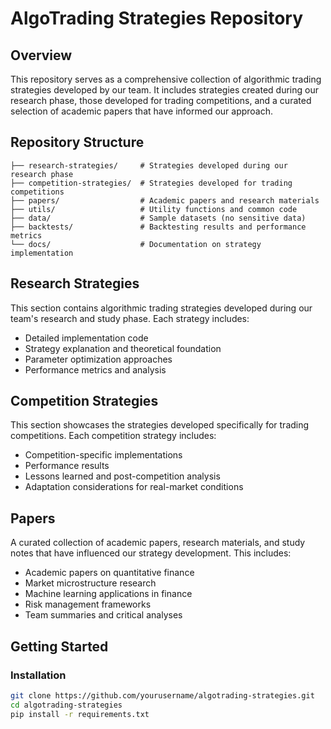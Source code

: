 # AlgoTrading Strategies Repository

## Overview
This repository serves as a comprehensive collection of algorithmic trading strategies developed by our team. It includes strategies created during our research phase, those developed for trading competitions, and a curated selection of academic papers that have informed our approach.

## Repository Structure

```
├── research-strategies/     # Strategies developed during our research phase
├── competition-strategies/  # Strategies developed for trading competitions
├── papers/                  # Academic papers and research materials
├── utils/                   # Utility functions and common code
├── data/                    # Sample datasets (no sensitive data)
├── backtests/               # Backtesting results and performance metrics
└── docs/                    # Documentation on strategy implementation
```

## Research Strategies
This section contains algorithmic trading strategies developed during our team's research and study phase. Each strategy includes:
- Detailed implementation code
- Strategy explanation and theoretical foundation
- Parameter optimization approaches
- Performance metrics and analysis

## Competition Strategies
This section showcases the strategies developed specifically for trading competitions. Each competition strategy includes:
- Competition-specific implementations
- Performance results
- Lessons learned and post-competition analysis
- Adaptation considerations for real-market conditions

## Papers
A curated collection of academic papers, research materials, and study notes that have influenced our strategy development. This includes:
- Academic papers on quantitative finance
- Market microstructure research
- Machine learning applications in finance
- Risk management frameworks
- Team summaries and critical analyses

## Getting Started

### Installation
```bash
git clone https://github.com/yourusername/algotrading-strategies.git
cd algotrading-strategies
pip install -r requirements.txt
```


